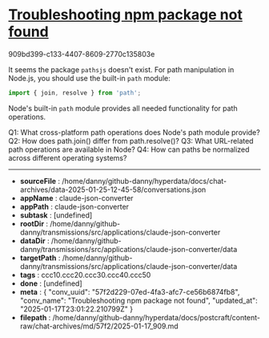 # [Troubleshooting npm package not found](https://claude.ai/chat/57f2d229-07ed-4fa3-afc7-ce56b6874fb8)

909bd399-c133-4407-8609-2770c135803e

 It seems the package `pathsjs` doesn't exist. For path manipulation in Node.js, you should use the built-in `path` module:

```javascript
import { join, resolve } from 'path';
```

Node's built-in `path` module provides all needed functionality for path operations.

Q1: What cross-platform path operations does Node's path module provide?
Q2: How does path.join() differ from path.resolve()?
Q3: What URL-related path operations are available in Node?
Q4: How can paths be normalized across different operating systems?

---

* **sourceFile** : /home/danny/github-danny/hyperdata/docs/chat-archives/data-2025-01-25-12-45-58/conversations.json
* **appName** : claude-json-converter
* **appPath** : claude-json-converter
* **subtask** : [undefined]
* **rootDir** : /home/danny/github-danny/transmissions/src/applications/claude-json-converter
* **dataDir** : /home/danny/github-danny/transmissions/src/applications/claude-json-converter/data
* **targetPath** : /home/danny/github-danny/transmissions/src/applications/claude-json-converter/data
* **tags** : ccc10.ccc20.ccc30.ccc40.ccc50
* **done** : [undefined]
* **meta** : {
  "conv_uuid": "57f2d229-07ed-4fa3-afc7-ce56b6874fb8",
  "conv_name": "Troubleshooting npm package not found",
  "updated_at": "2025-01-17T23:01:22.210799Z"
}
* **filepath** : /home/danny/github-danny/hyperdata/docs/postcraft/content-raw/chat-archives/md/57f2/2025-01-17_909.md